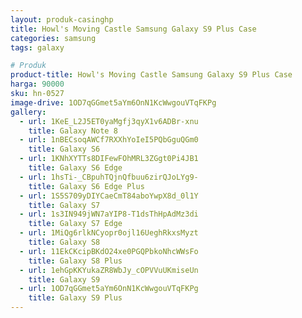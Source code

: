 ```yaml
---
layout: produk-casinghp
title: Howl's Moving Castle Samsung Galaxy S9 Plus Case
categories: samsung
tags: galaxy

# Produk
product-title: Howl's Moving Castle Samsung Galaxy S9 Plus Case
harga: 90000
sku: hn-0527
image-drive: 1OD7qGGmet5aYm6OnN1KcWwgouVTqFKPg
gallery:
  - url: 1KeE_L2J5ET0yaMgfj3qyX1v6ADBr-xnu
    title: Galaxy Note 8
  - url: 1nBECsoqAWCf7RXXhYoIeI5PQbGguQGm0
    title: Galaxy S6
  - url: 1KNhXYTTs8DIFewFOhMRL3ZGgt0Pi4JB1
    title: Galaxy S6 Edge
  - url: 1hsTi-_CBpuhTQjnQfbuu6zirQJoLYg9-
    title: Galaxy S6 Edge Plus
  - url: 1S5S709yDIYCaeCmT84aboYwpX8d_0l1Y
    title: Galaxy S7
  - url: 1s3IN949jWN7aYIP8-T1dsThHpAdMz3di
    title: Galaxy S7 Edge
  - url: 1MiQg6rlkNCyopr0ojl16UeghRkxsMyzt
    title: Galaxy S8
  - url: 11EkCKcipBKdO24xe0PGQPbkoNhcWWsFo
    title: Galaxy S8 Plus
  - url: 1ehGpKKYukaZR8WbJy_cOPVVuUKmiseUn
    title: Galaxy S9
  - url: 1OD7qGGmet5aYm6OnN1KcWwgouVTqFKPg
    title: Galaxy S9 Plus
---
```

